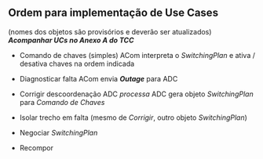 ## Ordem para implementação de Use Cases
(nomes dos objetos são provisórios e deverão ser atualizados)
***Acompanhar UCs no Anexo A do TCC***

- Comando de chaves (simples)
ACom interpreta o *SwitchingPlan* e ativa / desativa chaves na ordem indicada

- Diagnosticar falta
ACom envia ***Outage*** para ADC

- Corrigir descoordenação
ADC _processa_
ADC gera objeto *SwitchingPlan* para _Comando de Chaves_

- Isolar trecho em falta
(mesmo de *Corrigir*, outro objeto *SwitchingPlan*)

- Negociar
*SwitchingPlan*

- Recompor


